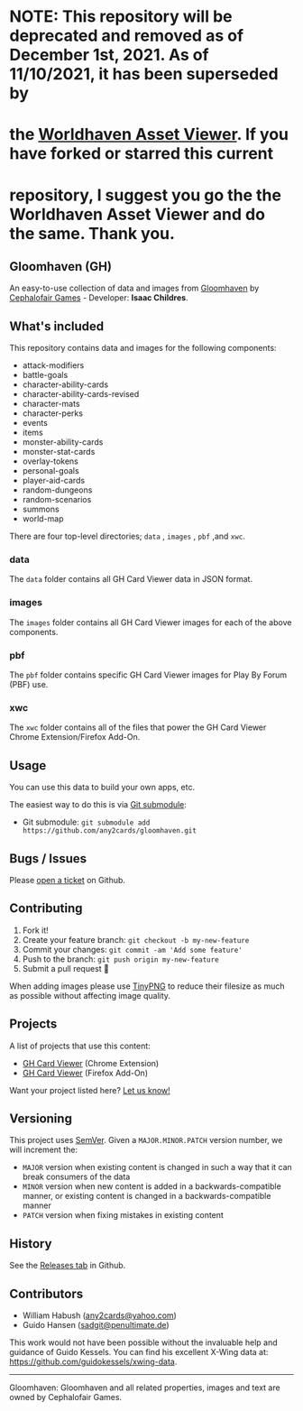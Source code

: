 # NOTE: This repository will be deprecated and removed as of December 1st, 2021.  As of 11/10/2021, it has been superseded by
#       the [Worldhaven Asset Viewer](https://github.com/any2cards/worldhaven). If you have forked or starred this current
#       repository, I suggest you go the the Worldhaven Asset Viewer and do the same.  Thank you.

## Gloomhaven (GH)

An easy-to-use collection of data and images from [Gloomhaven](http://www.cephalofair.com/gloomhaven) by [Cephalofair Games](http://www.cephalofair.com/) - Developer: **Isaac Childres**.

## What's included

This repository contains data and images for the following components:

- attack-modifiers
- battle-goals
- character-ability-cards
- character-ability-cards-revised
- character-mats
- character-perks
- events
- items
- monster-ability-cards
- monster-stat-cards
- overlay-tokens
- personal-goals
- player-aid-cards
- random-dungeons
- random-scenarios
- summons
- world-map

There are four top-level directories; `data` , `images` , `pbf` ,and `xwc`.

### data

The `data` folder contains all GH Card Viewer data in JSON format.

### images

The `images` folder contains all GH Card Viewer images for each of the above components.

### pbf

The `pbf` folder contains specific GH Card Viewer images for Play By Forum (PBF) use.

### xwc

The `xwc` folder contains all of the files that power the GH Card Viewer Chrome Extension/Firefox Add-On.

## Usage

You can use this data to build your own apps, etc.

The easiest way to do this is via [Git submodule](https://git-scm.com/book/en/v2/Git-Tools-Submodules#Starting-with-Submodules):

* Git submodule: `git submodule add https://github.com/any2cards/gloomhaven.git`

## Bugs / Issues

Please [open a ticket](https://github.com/any2cards/gloomhaven/issues/new) on Github.

## Contributing

1. Fork it!
2. Create your feature branch: `git checkout -b my-new-feature`
3. Commit your changes: `git commit -am 'Add some feature'`
4. Push to the branch: `git push origin my-new-feature`
5. Submit a pull request :tada:

When adding images please use [TinyPNG](https://tinypng.com/) to reduce their filesize as much as possible without affecting image quality.

## Projects

A list of projects that use this content:

- [GH Card Viewer](https://chrome.google.com/webstore/detail/gloomhaven-card-viewer/gjiegeogakafejcpakamlkjgdoeiecnk) (Chrome Extension)
- [GH Card Viewer](https://addons.mozilla.org/en-US/firefox/addon/gloomhaven-card-viewer/) (Firefox Add-On)

Want your project listed here? [Let us know!](https://github.com/any2cards/gloomhaven/issues/new?title=Add%20Project)

## Versioning

This project uses [SemVer](http://semver.org/). Given a `MAJOR.MINOR.PATCH` version number, we will increment the:
- `MAJOR` version when existing content is changed in such a way that it can break consumers of the data
- `MINOR` version when new content is added in a backwards-compatible manner, or existing content is changed in a backwards-compatible manner
- `PATCH` version when fixing mistakes in existing content

## History

See the [Releases tab](https://github.com/any2cards/gloomhaven/releases) in Github.

## Contributors

- William Habush (any2cards@yahoo.com)
- Guido Hansen (sadgit@penultimate.de)

This work would not have been possible without the invaluable help and guidance of Guido Kessels. You can find his excellent X-Wing data at: https://github.com/guidokessels/xwing-data.

---

Gloomhaven: Gloomhaven and all related properties, images and text are owned by Cephalofair Games.

